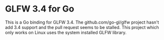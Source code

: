 # GLFW 3.4 for Go

This is a Go binding for GLFW 3.4.
The github.com/go-gl/glfw project hasn't add 3.4 support and the pull request seems to be stalled. This project which only works on Linux uses the system installed GLFW library.

